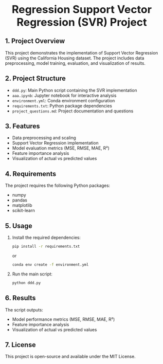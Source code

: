 <div style="font-size:2.5em; font-weight:bold; text-align:center; margin-top:20px;">Regression Support Vector Regression (SVR) Project</div>

## 1. Project Overview
This project demonstrates the implementation of Support Vector Regression (SVR) using the California Housing dataset. The project includes data preprocessing, model training, evaluation, and visualization of results.

## 2. Project Structure
- `ddd.py`: Main Python script containing the SVR implementation
- `aaa.ipynb`: Jupyter notebook for interactive analysis
- `environment.yml`: Conda environment configuration
- `requirements.txt`: Python package dependencies
- `project_questions.md`: Project documentation and questions

## 3. Features
- Data preprocessing and scaling
- Support Vector Regression implementation
- Model evaluation metrics (MSE, RMSE, MAE, R²)
- Feature importance analysis
- Visualization of actual vs predicted values

## 4. Requirements
The project requires the following Python packages:
- numpy
- pandas
- matplotlib
- scikit-learn

## 5. Usage
1. Install the required dependencies:
   ```bash
   pip install -r requirements.txt
   ```
   or
   ```bash
   conda env create -f environment.yml
   ```

2. Run the main script:
   ```bash
   python ddd.py
   ```

## 6. Results
The script outputs:
- Model performance metrics (MSE, RMSE, MAE, R²)
- Feature importance analysis
- Visualization of actual vs predicted values

## 7. License
This project is open-source and available under the MIT License.
